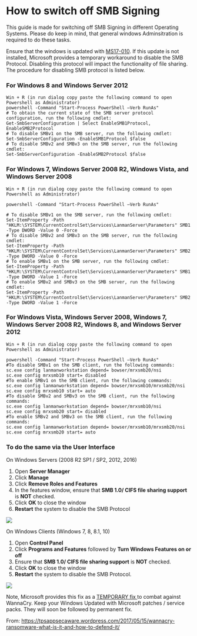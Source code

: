 # How to switch off SMB Signing 

This guide is made for switching off SMB Signing in different Operating Systems. Please do keep in mind, that general windows Adminsitration is required to do these tasks. 

Ensure that the windows is updated with <a href="https://technet.microsoft.com/en-us/library/security/ms17-010.aspx">MS17-010</a>. If this update is not installed, Microsoft provides a temporary workaround to disable the SMB Protocol. Disabling this protocol will impact the functionality of file sharing. The procedure for disabling SMB protocol is listed below.

### For Windows 8 and Windows Server 2012
```
Win + R (in run dialog copy paste the following command to open Powershell as Administrator)
powershell -Command "Start-Process PowerShell –Verb RunAs" 
# To obtain the current state of the SMB server protocol configuration, run the following cmdlet:
Get-SmbServerConfiguration | Select EnableSMB1Protocol, EnableSMB2Protocol
# To disable SMBv1 on the SMB server, run the following cmdlet:
Set-SmbServerConfiguration -EnableSMB1Protocol $false
# To disable SMBv2 and SMBv3 on the SMB server, run the following cmdlet:
Set-SmbServerConfiguration -EnableSMB2Protocol $false
```
### For Windows 7, Windows Server 2008 R2, Windows Vista, and Windows Server 2008

```
Win + R (in run dialog copy paste the following command to open Powershell as Administrator)

powershell -Command "Start-Process PowerShell –Verb RunAs" 

# To disable SMBv1 on the SMB server, run the following cmdlet:
Set-ItemProperty -Path "HKLM:\SYSTEM\CurrentControlSet\Services\LanmanServer\Parameters" SMB1 -Type DWORD -Value 0 -Force
# To disable SMBv2 and SMBv3 on the SMB server, run the following cmdlet:
Set-ItemProperty -Path "HKLM:\SYSTEM\CurrentControlSet\Services\LanmanServer\Parameters" SMB2 -Type DWORD -Value 0 -Force
# To enable SMBv1 on the SMB server, run the following cmdlet:
Set-ItemProperty -Path "HKLM:\SYSTEM\CurrentControlSet\Services\LanmanServer\Parameters" SMB1 -Type DWORD -Value 1 -Force
# To enable SMBv2 and SMBv3 on the SMB server, run the following cmdlet:
Set-ItemProperty -Path "HKLM:\SYSTEM\CurrentControlSet\Services\LanmanServer\Parameters" SMB2 -Type DWORD -Value 1 -Force
```

### For Windows Vista, Windows Server 2008, Windows 7, Windows Server 2008 R2, Windows 8, and Windows Server 2012
```
Win + R (in run dialog copy paste the following command to open Powershell as Administrator)

powershell -Command "Start-Process PowerShell –Verb RunAs" 
#To disable SMBv1 on the SMB client, run the following commands:
sc.exe config lanmanworkstation depend= bowser/mrxsmb20/nsi
sc.exe config mrxsmb10 start= disabled
#To enable SMBv1 on the SMB client, run the following commands:
sc.exe config lanmanworkstation depend= bowser/mrxsmb10/mrxsmb20/nsi 
sc.exe config mrxsmb10 start= auto
#To disable SMBv2 and SMBv3 on the SMB client, run the following commands:
sc.exe config lanmanworkstation depend= bowser/mrxsmb10/nsi 
sc.exe config mrxsmb20 start= disabled
#To enable SMBv2 and SMBv3 on the SMB client, run the following commands:
sc.exe config lanmanworkstation depend= bowser/mrxsmb10/mrxsmb20/nsi 
sc.exe config mrxsmb20 start= auto
```

### To do the same via the User Interface
On Windows Servers (2008 R2 SP1 / SP2, 2012, 2016)

1. Open **Server Manager**
2. Click **Manage**
3. Click **Remove Roles and Features**
4. In the features window, ensure that **SMB 1.0/ CIFS file sharing support** is **NOT** checked.
5. Click **OK** to close the window
6. **Restart** the system to disable the SMB Protocol

<img src = "https://tpsappsecaware.files.wordpress.com/2017/05/4014204_en_1.png?w=525">


On Windows Clients  (Windows 7, 8, 8.1, 10)

1. Open **Control Panel**
2. Click **Programs and Features** followed by **Turn Windows Features on or off**
3. Ensure that **SMB 1.0/ CIFS file sharing support** is **NOT** checked.
4. Click **OK** to close the window
5. **Restart** the system to disable the SMB Protocol.

<img src = "https://tpsappsecaware.files.wordpress.com/2017/05/capture.png?w=525">

Note, Microsoft provides this fix as a <a href="https://technet.microsoft.com/en-us/library/security/ms17-010.aspx">TEMPORARY fix </a> to combat against WannaCry. 
Keep your Windows Updated with Microsoft patches / service packs. They will soon be followed by permanent fix.

From:
https://tpsappsecaware.wordpress.com/2017/05/15/wannacry-ransomware-what-is-it-and-how-to-defend-it/
